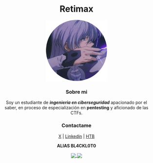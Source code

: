 <div align="center">

<h1>Retimax</h1>

<img width="200" height="auto" src="./assets/image.png">

### Sobre mi
Soy un estudiante de _**ingenieria en ciberseguridad**_ apacionado por el saber, en proceso de especialización en **pentesting** y aficionado de las CTFs.

### Contactame
[X](https://x.com/NeoRolka) | [Linkedin](https://www.linkedin.com/in/karol-ren%C3%A9-rivas-d%C3%ADaz-824861258/) | [HTB](https://app.hackthebox.com/users/1078815)

 **ALIAS BL4CKL0T0**

<a href="https://github.com/anuraghazra/github-readme-stats">
  <img height=120 align="center" src="https://github-readme-stats.vercel.app/api?username=retimax&theme=dark" />
</a>
<a href="https://github.com/anuraghazra/convoychat">
  <img height=120 align="center" src="https://github-readme-stats.vercel.app/api/top-langs?username=retimax&theme=dark&layout=compact&langs_count=8&card_width=320" />
</a>

</div>